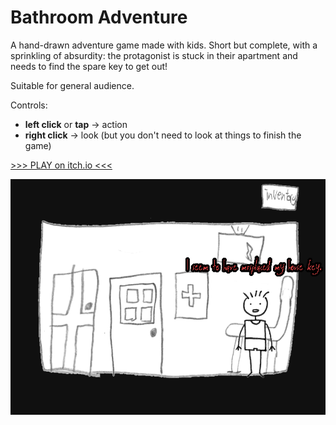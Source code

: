 # Bathroom Adventure

A hand-drawn adventure game made with kids. Short but complete, with a sprinkling of absurdity: the protagonist is stuck in their apartment and needs to find the spare key to get out!

Suitable for general audience.

Controls:

- **left click** or **tap** -> action
- **right click** -> look (but you don't need to look at things to finish the game)

[>>> PLAY on itch.io <<<](https://emptybuffer.itch.io/bathroom-adventure)

![Screenshot](screenshot.png)
